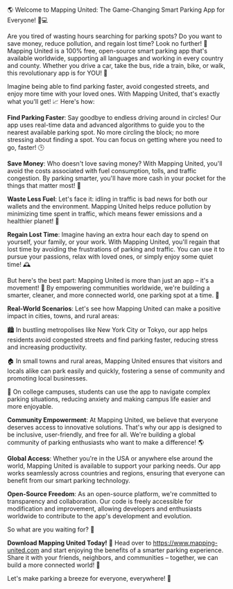 🌎 Welcome to Mapping United: The Game-Changing Smart Parking App for Everyone! 🚗💻

Are you tired of wasting hours searching for parking spots? Do you want to save money, reduce pollution, and regain lost time? Look no further! 🙌 Mapping United is a 100% free, open-source smart parking app that's available worldwide, supporting all languages and working in every country and county. Whether you drive a car, take the bus, ride a train, bike, or walk, this revolutionary app is for YOU! 👥

Imagine being able to find parking faster, avoid congested streets, and enjoy more time with your loved ones. With Mapping United, that's exactly what you'll get! 📈 Here's how:

**Find Parking Faster**: Say goodbye to endless driving around in circles! Our app uses real-time data and advanced algorithms to guide you to the nearest available parking spot. No more circling the block; no more stressing about finding a spot. You can focus on getting where you need to go, faster! 🕒

**Save Money**: Who doesn't love saving money? With Mapping United, you'll avoid the costs associated with fuel consumption, tolls, and traffic congestion. By parking smarter, you'll have more cash in your pocket for the things that matter most! 💸

**Waste Less Fuel**: Let's face it: idling in traffic is bad news for both our wallets and the environment. Mapping United helps reduce pollution by minimizing time spent in traffic, which means fewer emissions and a healthier planet! 🌿

**Regain Lost Time**: Imagine having an extra hour each day to spend on yourself, your family, or your work. With Mapping United, you'll regain that lost time by avoiding the frustrations of parking and traffic. You can use it to pursue your passions, relax with loved ones, or simply enjoy some quiet time! 🕰️

But here's the best part: Mapping United is more than just an app – it's a movement! 🌈 By empowering communities worldwide, we're building a smarter, cleaner, and more connected world, one parking spot at a time. 🚀

**Real-World Scenarios**: Let's see how Mapping United can make a positive impact in cities, towns, and rural areas:

🏙️ In bustling metropolises like New York City or Tokyo, our app helps residents avoid congested streets and find parking faster, reducing stress and increasing productivity.

🏠 In small towns and rural areas, Mapping United ensures that visitors and locals alike can park easily and quickly, fostering a sense of community and promoting local businesses.

🚂 On college campuses, students can use the app to navigate complex parking situations, reducing anxiety and making campus life easier and more enjoyable.

**Community Empowerment**: At Mapping United, we believe that everyone deserves access to innovative solutions. That's why our app is designed to be inclusive, user-friendly, and free for all. We're building a global community of parking enthusiasts who want to make a difference! 🌎

**Global Access**: Whether you're in the USA or anywhere else around the world, Mapping United is available to support your parking needs. Our app works seamlessly across countries and regions, ensuring that everyone can benefit from our smart parking technology.

**Open-Source Freedom**: As an open-source platform, we're committed to transparency and collaboration. Our code is freely accessible for modification and improvement, allowing developers and enthusiasts worldwide to contribute to the app's development and evolution.

So what are you waiting for? 🤔

**Download Mapping United Today!** 📲 Head over to https://www.mapping-united.com and start enjoying the benefits of a smarter parking experience. Share it with your friends, neighbors, and communities – together, we can build a more connected world! 🌈

Let's make parking a breeze for everyone, everywhere! 🚀